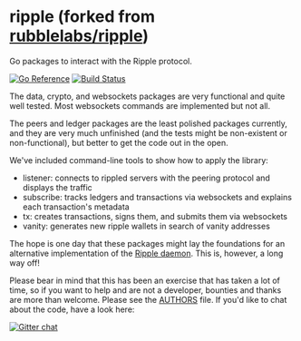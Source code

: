 ripple (forked from [rubblelabs/ripple](https://github.com/rubblelabs/ripple))
======

Go packages to interact with the Ripple protocol.

[![Go Reference](https://pkg.go.dev/badge/github.com/rubblelabs/ripple.svg)](https://pkg.go.dev/github.com/rubblelabs/ripple)
[![Build Status](https://github.com/rubblelabs/ripple/actions/workflows/go.yml/badge.svg)](https://github.com/rubblelabs/ripple/actions/workflows/go.yml)

The data, crypto, and websockets packages are very functional and quite well tested. Most websockets commands are implemented but not all.

The peers and ledger packages are the least polished packages currently, and they are very much unfinished (and the tests might be non-existent or non-functional), but better to get the code out in the open.

We've included command-line tools to show how to apply the library:

* listener: connects to rippled servers with the peering protocol and displays the traffic
* subscribe: tracks ledgers and transactions via websockets and explains each transaction's metadata
* tx: creates transactions, signs them, and submits them via websockets
* vanity: generates new ripple wallets in search of vanity addresses

The hope is one day that these packages might lay the foundations for an alternative implementation of the [Ripple daemon](https://github.com/ripple/rippled). This is, however, a long way off!

Please bear in mind that this has been an exercise that has taken a lot of time, so if you want to help and are not a developer, bounties and thanks are more than welcome. Please see the [AUTHORS](https://github.com/rubblelabs/ripple/blob/master/AUTHORS) file. If you'd like to chat about the code, have a look here:

[![Gitter chat](https://badges.gitter.im/rubblelabs/ripple.png)](https://gitter.im/rubblelabs/ripple)
